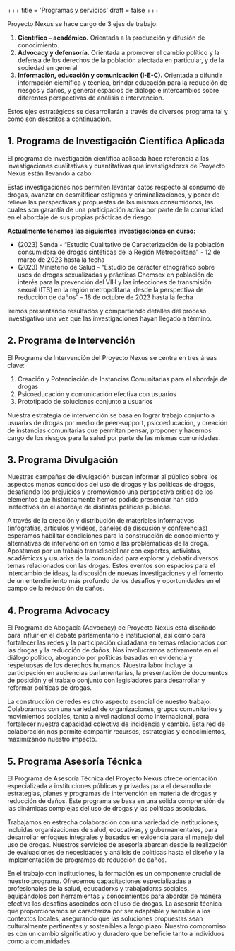+++
title = 'Programas y servicios'
draft = false
+++

Proyecto Nexus se hace cargo de 3 ejes de trabajo:

1. **Científico – académico.** Orientada a la producción y difusión de conocimiento.
2. **Advocacy y defensoría.** Orientada a promover el cambio político y la defensa de los derechos de la población afectada en particular, y de la sociedad en general 
3. **Información, educación y comunicación (I-E-C).** Orientada a difundir información científica y técnica, brindar educación para la reducción de riesgos y daños, y generar espacios de diálogo e intercambios sobre diferentes perspectivas de análisis e intervención.  

Estos ejes estratégicos se desarrollarán a través de diversos programa tal y como son descritos a continuación.

## 1. Programa de Investigación Científica Aplicada
El programa de investigación científica aplicada hace referencia a las investigaciones cualitativas y cuantitativas que investigadorxs de Proyecto Nexus están llevando a cabo. 

Estas investigaciones nos permiten levantar datos respecto al consumo de drogas, avanzar en desmitificar estigmas y criminalizaciones, y poner de relieve las perspectivas y propuestas de lxs mismxs consumidorxs, las cuales son garantía de una participación activa por parte de la comunidad en el abordaje de sus propias prácticas de riesgo. 

**Actualmente tenemos las siguientes investigaciones en curso:**
- (2023) Senda - “Estudio Cualitativo de Caracterización de la población consumidora de drogas sintéticas de la Región Metropolitana” - 12 de marzo de 2023 hasta la fecha
- (2023) Ministerio de Salud - “Estudio de carácter etnográfico sobre usos de drogas sexualizadas y prácticas Chemsex en población de interés para la prevención del VIH y las infecciones de transmisión sexual (ITS) en la región metropolitana, desde la perspectiva de reducción de daños” - 18 de octubre de 2023 hasta la fecha

Iremos presentando resultados y compartiendo detalles del proceso investigativo una vez que las investigaciones hayan llegado a término.

## 2. Programa de Intervención 
El Programa de Intervención del Proyecto Nexus se centra en tres áreas clave: 
1. Creación y Potenciación de Instancias Comunitarias para el abordaje de drogas
2. Psicoeducación y comunicación efectiva con usuarios
3. Prototipado de soluciones conjunto a usuarios

Nuestra estrategia de intervención se basa en lograr trabajo conjunto a usuarixs de drogas por medio de peer-support, psicoeducación, y creación de instancias comunitarias que permitan pensar, proponer y hacernos cargo de los riesgos para la salud por parte de las mismas comunidades.

## 3. Programa Divulgación 
Nuestras campañas de divulgación buscan informar al público sobre los aspectos menos conocidos del uso de drogas y las políticas de drogas, desafiando los prejuicios y promoviendo una perspectiva crítica de los elementos que históricamente hemos podido presenciar han sido inefectivos en el abordaje de distintas políticas públicas.

A través de la creación y distribución de materiales informativos (infografías, artículos y vídeos, paneles de discusión y conferencias) esperamos habilitar condiciones para la construcción de conocimiento y alternativas de intervención en torno a las problemáticas de la droga. Apostamos por un trabajo transdisciplinar con expertxs, activistas, académicxs y usuarixs de la comunidad para explorar y debatir diversos temas relacionados con las drogas. Estos eventos son espacios para el intercambio de ideas, la discusión de nuevas investigaciones y el fomento de un entendimiento más profundo de los desafíos y oportunidades en el campo de la reducción de daños.

## 4. Programa Advocacy
El Programa de Abogacía (Advocacy) de Proyecto Nexus está diseñado para influir en el debate parlamentario e institucional, así como para fortalecer las redes y la participación ciudadana en temas relacionados con las drogas y la reducción de daños. Nos involucramos activamente en el diálogo político, abogando por políticas basadas en evidencia y respetuosas de los derechos humanos. Nuestra labor incluye la participación en audiencias parlamentarias, la presentación de documentos de posición y el trabajo conjunto con legisladores para desarrollar y reformar políticas de drogas.

La construcción de redes es otro aspecto esencial de nuestro trabajo. Colaboramos con una variedad de organizaciones, grupos comunitarios y movimientos sociales, tanto a nivel nacional como internacional, para fortalecer nuestra capacidad colectiva de incidencia y cambio. Esta red de colaboración nos permite compartir recursos, estrategias y conocimientos, maximizando nuestro impacto.

## 5. Programa Asesoría Técnica
El Programa de Asesoría Técnica del Proyecto Nexus ofrece orientación especializada a instituciones públicas y privadas para el desarrollo de estrategias, planes y programas de intervención en materia de drogas y reducción de daños. Este programa se basa en una sólida comprensión de las dinámicas complejas del uso de drogas y las políticas asociadas. 

Trabajamos en estrecha colaboración con una variedad de instituciones, incluidas organizaciones de salud, educativas, y gubernamentales, para desarrollar enfoques integrales y basados en evidencia para el manejo del uso de drogas. Nuestros servicios de asesoría abarcan desde la realización de evaluaciones de necesidades y análisis de políticas hasta el diseño y la implementación de programas de reducción de daños.

En el trabajo con instituciones, la formación es un componente crucial de nuestro programa. Ofrecemos capacitaciones especializadas a profesionales de la salud, educadorxs y trabajadorxs sociales, equipándolos con herramientas y conocimientos para abordar de manera efectiva los desafíos asociados con el uso de drogas. 
La asesoría técnica que proporcionamos se caracteriza por ser adaptable y sensible a los contextos locales, asegurando que las soluciones propuestas sean culturalmente pertinentes y sostenibles a largo plazo. Nuestro compromiso es con un cambio significativo y duradero que beneficie tanto a individuos como a comunidades.
